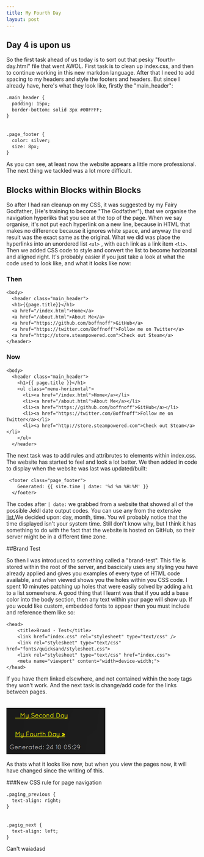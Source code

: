 ```yaml
---
title: My Fourth Day
layout: post
---
```


## Day 4 is upon us

So the first task ahead of us today is to sort out that pesky "fourth-day.html" file that went AWOL. First task is to clean up index.css, and then to continue working in this new
markdon language. After that I need to add spacing to my headers and style the footers and headers. But since I already have, here's what they look like, firstly the "main_header":

    .main_header {
      padding: 15px;
      border-bottom: solid 3px #00FFFF;
    }


    .page_footer {
      color: silver;
      size: 8px;
    }

As you can see, at least now the website appears a little more professional. The next thing we tackled was a lot more difficult.


## Blocks within Blocks within Blocks

So after I had ran cleanup on my CSS, it was suggested by my Fairy Godfather, (He's training to become "The Godfather"), that we organise the navigation hyperliks that you see at the top of
the page. When we say organise, it's not put each hyperlink on a new line, because in HTML that makes no difference because it ignores white space, and anyway the end result was the exact
same as the original. What we did was place the hyperlinks into an unordered list `<ul>` , with each link as a link item `<li>`. Then we added CSS code to style and convert the list
to become horizontal and aligned right. It's probably easier if you just take a look at what the code used to look like, and what it looks like now:

### Then

    <body>
      <header class="main_header">
      <h1>{{page.title}}</h1>
      <a href="/index.html">Home</a>
      <a href="/about.html">About Me</a>
      <a href="https://github.com/boffnoff">GitHub</a>
      <a href="https://twitter.com/Boffnoff">Follow me on Twitter</a>
      <a href="http://store.steampowered.com">Check out Steam</a>
    </header>

### Now

    <body>
      <header class="main_header">
        <h1>{{ page.title }}</h1>
        <ul class="menu-horizontal">
          <li><a href="/index.html">Home</a></li>
          <li><a href="/about.html">About Me</a></li>
          <li><a href="https://github.com/boffnoff">GitHub</a></li>
          <li><a href="https://twitter.com/Boffnoff">Follow me on Twitter</a></li>
          <li><a href="http://store.steampowered.com">Check out Steam</a></li>
        </ul>
      </header>


The next task was to add rules and attribrutes to elements within index.css. The website has started to feel and look a lot better. We then added in code to display when the website was last
was updated/built:

     <footer class="page_footer">
        Generated: {{ site.time | date: '%d %m %H:%M' }}
      </footer>

The codes after `| date:` we grabbed from a website that showed all of the possible Jekll date output codes. You can use any from the extensive
[list.](http://docs.shopify.com/themes/liquid-basics/output#date)We decided upon: day, month, time. You wil probably notice that the time displayed isn't your system time. Still don't know
why, but I think it has something to do with the fact that the website is hosted on GitHub, so their server might be in a different time zone.


##Brand Test

So then I was introduced to something called a "brand-test". This file is stored within the root of the server, and bascicaly uses any styling you have already applied and gives you
examples of every type of HTML code available, and when viewed shows you the holes within you CSS code. I spent 10 minutes patching up holes that were easily solved by adding a `h1` to a
list somewhere. A good thing that I learnt was that if you add a base color into the body section, then any text within your page will show up. If you would like custom, embedded fonts to
appear then you must include and reference them like so:

    <head>
        <title>Brand - Test</title>
        <link href="index.css" rel="stylesheet" type="text/css" />
        <link rel="stylesheet" type="text/css" href="fonts/quicksand/stylesheet.css">
        <link rel="stylesheet" type="text/css" href="index.css">
        <meta name="viewport" content="width=device-width;">  
    </head>

If you have them linked elsewhere, and not contained within the `body` tags they won't work. And the next task is change/add code for the links between pages. <br><br><br>
  ![Page Navigation](/images/page_navigation.png)
  
  
  
As thats what it looks like now, but when you view the pages now, it will have changed since the writing of this. 


###New CSS rule for page navigation

    .paging_previous {
      text-align: right;
    }


    .pagig_next {
      text-align: left;
    }

Can't waiadasd